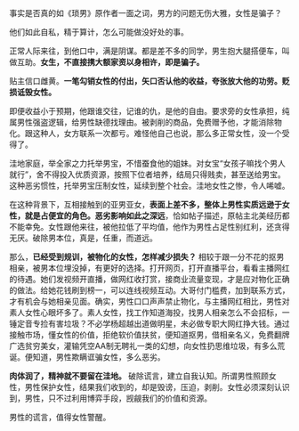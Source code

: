 事实是否真的如《琐男》原作者一面之词，男方的问题无伤大雅，女性是骗子？

他们如此自私，精于算计，怎么可能做没好处的事。

正常人际来往，到他口中，满是阴谋。都是差不多的同学，男生抱大腿搭便车，叫做互助。**女生，不直接携大额家资以身相许，即是骗子。**

贴主信口雌黄。**一笔勾销女性的付出，矢口否认他的收益，夸张放大他的功劳。贬损诋毁女性。**

即便收益小于预期，他跟谁交往，记谁的仇，是他的自由。要求旁的女性承担，纯属男性强盗逻辑，给男性缺德找理由。被剥削的商品，免费赠予他，才能消除物化。跟这种人，女方联系一次都亏。难怪他自己也说，那么多正常女性，没一个受得了。

洼地家庭，举全家之力托举男宝，不惜蚕食他的姐妹。对女宝“女孩子嘛找个男人就行”，舍不得投入优质资源，按照下位者培养，结局只得贱卖，甚至送给男宝。这种恶劣惯性，托举男宝压制女性，延续到整个社会。洼地女性之惨，令人唏嘘。

在这种背景下，互相接触到的亚男亚女，**表面上差不多，整体上男性实质远逊于女性，就是占便宜的角色。恶劣影响如此之深远**，恰如帖子描述，原帖主北美经历都不能幸免。女性跟他来往，被他拉低了平均值，他作为男性占足性别红利，还贪得无厌。破除男本位，真是，任重，而道远。

那么，**已经受到规训，被物化的女性，怎样减少损失？** 相较于跟一分不花的抠男相亲，被男本位埋没掉，有更好的选择。打开网页，打开直播平台，看看主播网红的待遇。她们发视频开直播，做网红收打赏，接商业流量变现，才是应对物化正确的做法。给她花钱刷到榜一，可以连线视频互动。大哥付门槛费，加到联系方式，才有机会与她相亲见面。确实，男性口口声声禁止物化，与主播网红相比，男性对素人女性心眼坏多了。素人女性，找工作知道海投，找男人相亲怎么不会招标，一锤定音专捡有害垃圾？不必学杨超越出道做明星，未必做专职大网红挣大钱。通过接触市场，懂女性的价值，拒绝软价值扶贫，便知道抠男，借相亲名义，免费翻牌广选贫穷美女，灌输凭空AA制无聘礼一类的幻想，向女性扔思维垃圾，有多么荒诞。便知道，男性欺瞒诓骗女性，多么恶劣。

**肉体润了，精神就不要留在洼地。** 破除谎言，建立自我认知。所谓男性照顾女性，男性保护女性，结果我们收到的，却是毁谤，压迫，剥削。女性必须深刻认识到，男性，只不过利用博弈手段，觊觎我们的价值和资源。

男性的谎言，值得女性警醒。
